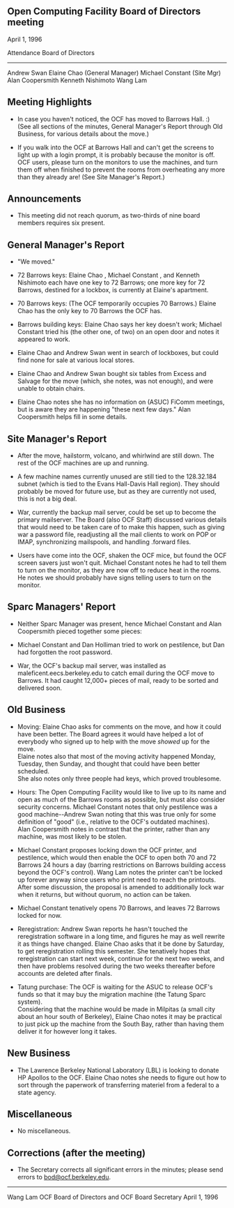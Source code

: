 Open Computing Facility
Board of Directors meeting
-------------------------------------------------------------------------------
April 1, 1996

Attendance				Board of Directors
--------------------------------------- ---------------------------------------
Andrew Swan <aswan>			Elaine Chao <chaos> (General Manager)
					Michael Constant <mconst> (Site Mgr)
					Alan Coopersmith <alanc>
					Kenneth Nishimoto <kennish>
					Wang Lam <wlam>

Meeting Highlights
-------------------------------------------------------------------------------
* In case you haven't noticed, the OCF has moved to Barrows Hall.  :)  
(See all sections of the minutes, General Manager's Report through Old 
Business, for various details about the move.)

* If you walk into the OCF at Barrows Hall and can't get the screens to 
light up with a login prompt, it is probably because the monitor is off.  
OCF users, please turn on the monitors to use the machines, and turn them 
off when finished to prevent the rooms from overheating any more than 
they already are!  (See Site Manager's Report.)

Announcements
-------------------------------------------------------------------------------
* This meeting did not reach quorum, as two-thirds of nine board members 
requires six present.

General Manager's Report
-------------------------------------------------------------------------------
* "We moved."

* 72 Barrows keys: Elaine Chao <chaos>, Michael Constant <mconst>, and 
Kenneth Nishimoto <kennish> each have one key to 72 Barrows; one more key 
for 72 Barrows, destined for a lockbox, is currently at Elaine's apartment.

* 70 Barrows keys: (The OCF temporarily occupies 70 Barrows.)  Elaine 
Chao <chaos> has the only key to 70 Barrows the OCF has.

* Barrows building keys: Elaine Chao <chaos> says her key doesn't work; 
Michael Constant <mconst> tried his (the other one, of two) on an open
door and notes it appeared to work. 

* Elaine Chao <chaos> and Andrew Swan <aswan> went in search of 
lockboxes, but could find none for sale at various local stores.

* Elaine Chao <chaos> and Andrew Swan <aswan> bought six tables from 
Excess and Salvage for the move (which, she notes, was not enough), and 
were unable to obtain chairs.

* Elaine Chao <chaos> notes she has no information on (ASUC) FiComm 
meetings, but is aware they are happening "these next few days."  Alan 
Coopersmith <alanc> helps fill in some details.

Site Manager's Report
-------------------------------------------------------------------------------
* After the move, hailstorm, volcano, and whirlwind are still down.  The 
rest of the OCF machines are up and running.

* A few machine names currently unused are still tied to the 128.32.184 
subnet (which is tied to the Evans Hall-Davis Hall region).  They should 
probably be moved for future use, but as they are currently not used, 
this is not a big deal.

* War, currently the backup mail server, could be set up to become the 
primary mailserver.  The Board (also OCF Staff) discussed various details 
that would need to be taken care of to make this happen, such as giving 
war a password file, readjusting all the mail clients to work on POP or 
IMAP, synchronizing mailspools, and handling .forward files.

* Users have come into the OCF, shaken the OCF mice, but found the OCF 
screen savers just won't quit.  Michael Constant <mconst> notes he had to 
tell them to turn on the monitor, as they are now off to reduce heat in 
the rooms.  He notes we should probably have signs telling users to turn 
on the monitor.

Sparc Managers' Report
-------------------------------------------------------------------------------
* Neither Sparc Manager was present, hence Michael Constant <mconst> and 
Alan Coopersmith <alanc> pieced together some pieces:

* Michael Constant <mconst> and Dan Holliman <danh> tried to work on 
pestilence, but Dan had forgotten the root password.

* War, the OCF's backup mail server, was installed as 
maleficent.eecs.berkeley.edu to catch email during the OCF move to 
Barrows.  It had caught 12,000+ pieces of mail, ready to be sorted and 
delivered soon.

Old Business
-------------------------------------------------------------------------------
* Moving: Elaine Chao <chaos> asks for comments on the move, and how it 
could have been better.  The Board agrees it would have helped a lot of 
everybody who signed up to help with the move *showed* up for the move.  
Elaine notes also that most of the moving activity happened Monday, 
Tuesday, then Sunday, and thought that could have been better scheduled.  
She also notes only three people had keys, which proved troublesome.

* Hours: The Open Computing Facility would like to live up to its name 
and open as much of the Barrows rooms as possible, but must also consider 
security concerns.  Michael Constant <mconst> notes that only pestilence 
was a good machine--Andrew Swan noting that this was true only for some 
definition of "good" (i.e., relative to the OCF's outdated machines).  
Alan Coopersmith <alanc> notes in contrast that the printer, rather than 
any machine, was most likely to be stolen.

* Michael Constant <mconst> proposes locking down the OCF printer, and
pestilence, which would then enable the OCF to open both 70 and 72 Barrows
24 hours a day (barring restrictions on Barrows building access beyond the
OCF's control).  Wang Lam <wlam> notes the printer can't be locked up
forever anyway since users who print need to reach the printouts.  After
some discussion, the proposal is amended to additionally lock war when it
returns, but without quorum, no action can be taken. 

* Michael Constant <mconst> tenatively opens 70 Barrows, and leaves 72 
Barrows locked for now.

* Reregistration: Andrew Swan <aswan> reports he hasn't touched the 
reregistration software in a long time, and figures he may as well 
rewrite it as things have changed.  Elaine Chao <chaos> asks that it be 
done by Saturday, to get reregistration rolling this semester.  She 
tenatively hopes that reregistration can start next week, continue for 
the next two weeks, and then have problems resolved during the two weeks 
thereafter before accounts are deleted after finals.

* Tatung purchase: The OCF is waiting for the ASUC to release OCF's funds 
so that it may buy the migration machine (the Tatung Sparc system).  
Considering that the machine would be made in Milpitas (a small city 
about an hour south of Berkeley), Elaine Chao <chaos> notes it may be 
practical to just pick up the machine from the South Bay, rather than 
having them deliver it for however long it takes.

New Business
-------------------------------------------------------------------------------
* The Lawrence Berkeley National Laboratory (LBL) is looking to donate HP 
Apollos to the OCF.  Elaine Chao <chaos> notes she needs to figure out 
how to sort through the paperwork of transferring materiel from a federal 
to a state agency.

Miscellaneous
-------------------------------------------------------------------------------
* No miscellaneous.

Corrections (after the meeting)
-------------------------------------------------------------------------------
* The Secretary corrects all significant errors in the minutes; please 
send errors to bod@ocf.berkeley.edu.

-------------------------------------------------------------------------------
Wang Lam <wlam>
OCF Board of Directors and OCF Board Secretary
April 1, 1996
